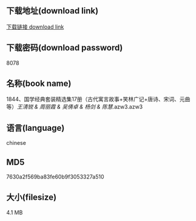 ## 下载地址(download link)
[下载链接 download link](https://voluble-croquembouche-d321dc.netlify.app/?s=1844%E3%80%81%E5%9B%BD%E5%AD%A6%E7%BB%8F%E5%85%B8%E5%A5%97%E8%A3%85%E7%B2%BE%E9%80%89%E9%9B%8617%E5%86%8C%EF%BC%88%E5%8F%A4%E4%BB%A3%E5%AF%93%E8%A8%80%E6%95%85%E4%BA%8B%2B%E7%AC%91%E6%9E%97%E5%B9%BF%E8%AE%B0%2B%E5%94%90%E8%AF%97%E3%80%81%E5%AE%8B%E8%AF%8D%E3%80%81%E5%85%83%E6%9B%B2%E7%AD%89%EF%BC%89_%E7%8E%8B%E6%B8%85%E9%94%90+%26+%E5%91%A8%E4%B8%BD%E9%9C%9E+%26+%E5%90%B4%E5%80%A9%E5%8D%93+%26+%E6%9D%A8%E5%89%91+%26+%E9%99%88%E6%85%A7_.azw3)

## 下载密码(download password)
8078

## 名称(book name)
1844、国学经典套装精选集17册（古代寓言故事+笑林广记+唐诗、宋词、元曲等）_王清锐 & 周丽霞 & 吴倩卓 & 杨剑 & 陈慧_.azw3.azw3

## 语言(language)
chinese

## MD5
7630a2f569ba83fe60b9f3053327a510

## 大小(filesize)
4.1 MB
